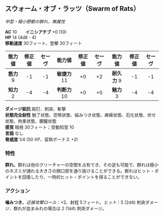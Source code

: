 ## スウォーム・オブ・ラッツ（Swarm of Rats）
*中型・極小野獣の群れ、無属性*

**AC** 10　　**イニシアチブ** +0 (10)  
**HP** 14 (4d8 - 4)  
**移動速度** 30フィート、登攀 30フィート

| 能力値 | 修正値 | セーヴ | 能力値 | 修正値 | セーヴ | 能力値 | 修正値 | セーヴ |
|:---:|:---:|:---:|:---:|:---:|:---:|:---:|:---:|:---:|
| **筋力** 9 | -1 | -1 | **敏捷力** 11 | +0 | +2 | **耐久力** 9 | -1 | -1 |
| **知力** 2 | -4 | -4 | **判断力** 10 | +0 | +0 | **魅力** 3 | -4 | -4 |

**ダメージ抵抗** 殴打、刺突、斬撃  
**状態完全耐性** 魅了状態、恐怖状態、組みつき状態、麻痺状態、石化状態、伏せ状態、拘束状態、朦朧状態  
**感覚** 暗視 30フィート；受動知覚 10  
**言語** なし  
**脅威度** 1/4 (50 XP、習熟ボーナス +2)

### 特性
**群れ**。群れは他のクリーチャーの空間を占有でき、その逆も可能で、群れは極小のネズミが通れる大きさの開口部を通り抜けることができる。群れはヒット・ポイントを回復したり、一時的ヒット・ポイントを得ることができない。

### アクション
**噛みつき**。*近接攻撃ロール*：+2、射程 5フィート。*ヒット*：5 (2d4) 刺突ダメージ、群れが血まみれの場合は 2 (1d4) 刺突ダメージ。